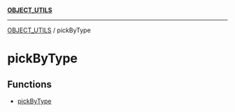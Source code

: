 [**OBJECT_UTILS**](../README.md)

***

[OBJECT_UTILS](../README.md) / pickByType

# pickByType

## Functions

- [pickByType](functions/pickByType.md)
